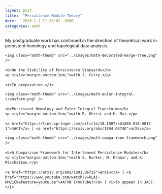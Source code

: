 ```yaml
---
layout: post
title:  "Persistence Module Theory"
date:   2018-1-1 11:30:02 -0500
categories: math
---
```


My postgraduate work has continued in the direction of theoretical work in persistent homology and topological data analysis.

<div class="math-row">


	<img class="math-thumb" src="../images/math-decorated-merge-tree.png" />

	<b>On the Stability of Persistence Vineyards</b>
	<p style="margin-bottom:1em;">with J. Curry.</p>

	<i>In preparation.</i>


</div>

<div class="math-row">


	<img class="math-thumb" src="../images/math-euler-integral-transform.png" />

	<b>Persistent Homology and Euler Integral Transforms</b>
	<p style="margin-bottom:1em;">with R. Ghrist and H. Mai.</p>

	<a href="https://link.springer.com/article/10.1007/s41468-018-0017-1">JACT</a> | <a href="https://arxiv.org/abs/1804.04740">arXiv</a>

</div>

<div class="math-row">


	<img class="math-thumb" src="../images/math-comparison-framework.png" />

	<b>A Comparison Framework for Interleaved Persistence Modules</b>
	<p style="margin-bottom:1em;">with S. Harker, M. Kramar, and K. Mischaikow.</p>

	<a href="https://arxiv.org/abs/1801.06725">arXiv</a> | <a href="https://www.youtube.com/watch?v=kLAj-HM21Ck&feature=youtu.be">AATRN (YouTube)</a> | <i>To appear in JACT.</i>


</div>


